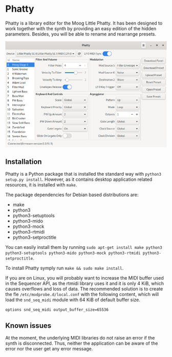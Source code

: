 # Phatty

Phatty is a library editor for the Moog Little Phatty. It has been designed to work together with the synth by providing an easy edition of the hidden parameters. Besides, you will be able to rename and rearrange presets.

![Screenshot](doc/screenshot.png)

## Installation

Phatty is a Python package that is installed the standard way with `python3 setup.py install`. However, as it contains desktop application related resources, it is installed with `make`.

The package dependencies for Debian based distributions are:
- make
- python3
- python3-setuptools
- python3-mido
- python3-mock
- python3-rtmidi
- python3-setproctitle

You can easily install them by running `sudo apt-get install make python3 python3-setuptools python3-mido python3-mock python3-rtmidi python3-setproctitle`.

To install Phatty symply run `make && sudo make install`.

If you are on Linux, you will probably want to increase the MIDI buffer used in the Sequencer API, as the rtmidi library uses it and it is only 4 KiB, which causes overflows and loss of data. The recommended solution is to create the fle `/etc/modprobe.d/local.conf` with the following content, which will load the `snd_seq_midi` module with 64 KiB of default buffer size.

```
options snd_seq_midi output_buffer_size=65536
```

## Known issues

At the moment, the underlying MIDI libraries do not raise an error if the synth is disconnected. Thus, neither the application can be aware of the error nor the user get any error message.
